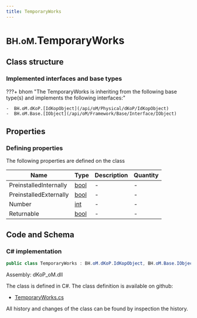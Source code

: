 ```yaml
---
title: TemporaryWorks
---
```


# <small>BH.oM.</small>**TemporaryWorks**



## Class structure

### Implemented interfaces and base types

???+ bhom "The TemporaryWorks is inheriting from the following base type(s) and implements the following interfaces:"

    -  BH.oM.dKoP.[IdKopObject](/api/oM/Physical/dKoP/IdKopObject)
    -  BH.oM.Base.[IObject](/api/oM/Framework/Base/Interface/IObject)


## Properties



### Defining properties

The following properties are defined on the class

| Name             | Type             | Description      | Quantity         |
|------------------|------------------|------------------|------------------|
| PreinstalledInternally | [bool](https://learn.microsoft.com/en-us/dotnet/api/System.Boolean?view=netstandard-2.0) | - | - |
| PreinstalledExternally | [bool](https://learn.microsoft.com/en-us/dotnet/api/System.Boolean?view=netstandard-2.0) | - | - |
| Number | [int](https://learn.microsoft.com/en-us/dotnet/api/System.Int32?view=netstandard-2.0) | - | - |
| Returnable | [bool](https://learn.microsoft.com/en-us/dotnet/api/System.Boolean?view=netstandard-2.0) | - | - |


## Code and Schema

### C# implementation

``` C# title="C#"
public class TemporaryWorks : BH.oM.dKoP.IdKopObject, BH.oM.Base.IObject
```

Assembly: dKoP_oM.dll

The class is defined in C#. The class definition is available on github:

- [TemporaryWorks.cs](https://github.com/BHoM/dKoP_Toolkit/blob/develop/dKoP_oM/Assembly\TemporaryWorks.cs)

All history and changes of the class can be found by inspection the history.
